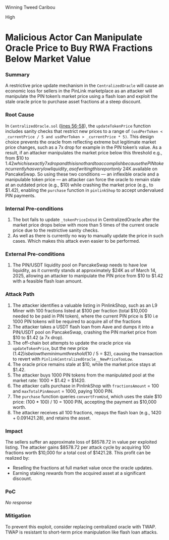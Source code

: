 Winning Tweed Caribou

High

# Malicious Actor Can Manipulate Oracle Price to Buy RWA Fractions Below Market Value

### Summary

A restrictive price update mechanism in the `CentralizedOracle` will cause an economic loss for sellers in the PinLink marketplace as an attacker will manipulate the PIN token’s market price using a flash loan and exploit the stale oracle price to purchase asset fractions at a steep discount.

### Root Cause

In `CentralizedOracle.sol` ([lines 56-58](https://github.com/sherlock-audit/2025-03-pinlink-rwa-tokenized-depin-marketplace/blob/main/marketplace-contracts/src/oracles/CentralizedOracle.sol#L56-L57)), the `updateTokenPrice` function includes sanity checks that restrict new prices to a range of `(usdPerToken < _currentPrice / 5 and usdPerToken > _currentPrice * 5)`. This design choice prevents the oracle from reflecting extreme but legitimate market price changes, such as a 7x drop for example in the PIN token’s value. As a result, if an attacker manipulates the market price below this threshold e.g., from $10 to $1.42 which is exactly 7x drop and this is not hard to accomplish because the PIN token currently has very low liquidity, as of writing this report only ~$24K available on PancakeSwap. So using these two conditions — an inflexible oracle and a manipulable token price — an attacker can force the oracle to remain stale at an outdated price (e.g., $10) while crashing the market price (e.g., to $1.42), enabling the `purchase` function in `pinlinkShop` to accept undervalued PIN payments.

### Internal Pre-conditions

1. The bot fails to update `_tokenPriceInUsd` in CentralizedOracle after the market price drops below with more than 5 times of the current oracle price due to the restrictive sanity checks.
2. As well as  there is currently no way to manually update the price in such cases. Which makes this attack even easier to be performed.



### External Pre-conditions

1. The PIN/USDT liquidity pool on PancakeSwap needs to have low liquidity, as it currently stands at approximately $24K as of March 14, 2025, allowing an attacker to manipulate the PIN price from $10 to $1.42 with a feasible flash loan amount.



### Attack Path

1. The attacker identifies a valuable listing in PinlinkShop, such as an L9 Miner with 100 fractions listed at $100 per fraction (total $10,000 needed to be paid in PIN token), where the current PIN price is $10 i.e 1000 PIN tokens will be required to acquire all of the fractions
2. The attacker takes a USDT flash loan from Aave and dumps it into a PIN/USDT pool on PancakeSwap, crashing the PIN market price from $10 to $1.42 (a 7x drop).
3. The off-chain bot attempts to update the oracle price via `updateTokenPrice`, but the new price ($1.42) is below the minimum threshold ($10 / 5 = $2), causing the transaction to revert with `PinlinkCentralizedOracle__NewPriceTooLow`.
4. The oracle price remains stale at $10, while the market price stays at $1.42.
5. The attacker buys 1000 PIN tokens from the manipulated pool at the market rate: 1000 * $1.42 = $1420.
6. The attacker calls purchase in PinlinkShop with `fractionsAmount` = 100 and `maxTotalPinAmount` = 1000, paying 1000 PIN.
7. The `purchase` function queries `convertFromUsd`, which uses the stale $10 price: (100 * 100) / 10 = 1000 PIN, accepting the payment as $10,000 worth.
8. The attacker receives all 100 fractions, repays the flash loan (e.g., $1420 + 0.09% fee = ~$1421.28), and retains the asset.

### Impact

The sellers suffer an approximate loss of $8578.72 in value per exploited listing. The attacker gains $8578.72 per attack cycle by acquiring 100 fractions worth $10,000 for a total cost of $1421.28. This profit can be realized by:
- Reselling the fractions at full market value once the oracle updates.
- Earning staking rewards from the acquired asset at a significant discount.

### PoC

_No response_

### Mitigation

To prevent this exploit, consider replacing centralized oracle with TWAP. TWAP is resistant to short-term price manipulation like flash loan attacks.